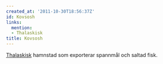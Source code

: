```yaml
---
created_at: '2011-10-30T18:56:37Z'
id: Kovsosh
links:
  mention:
  - Thalaskisk
title: Kovsosh
---
```


[Thalaskisk] hamnstad som exporterar spannmål och saltad fisk.

  [Thalaskisk]: Thalaskisk